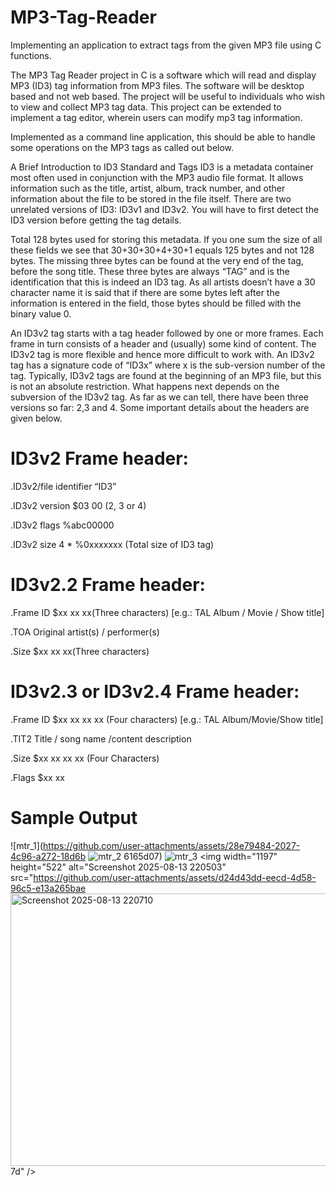# MP3-Tag-Reader
Implementing an application to extract tags from the given MP3 file using C functions.

The MP3 Tag Reader project in C is a software which will read and display MP3 (ID3) tag information from MP3 files. The software will be desktop based and not web based. The project will be useful to individuals who wish to view and collect MP3 tag data. This project can be extended to implement a tag editor, wherein users can modify mp3 tag information.

Implemented as a command line application, this should be able to handle some operations on the MP3 tags as called out below. 

A Brief Introduction to ID3 Standard and Tags 
ID3 is a metadata container most often used in conjunction with the MP3 audio file format. It allows information such as the title, artist, album, track number, and other information about the file to be stored in the file itself. There are two unrelated versions of ID3: ID3v1 and ID3v2. You will have to first detect the ID3 version before getting the tag details.

Total 128 bytes used for storing this metadata. If you one sum the size of all these fields we see that 30+30+30+4+30+1 equals 125 bytes and not 128 bytes. The missing three bytes can be found at the very end of the tag, before the song title. These three bytes are always “TAG” and is the identification that this is indeed an ID3 tag. As all artists doesn’t have a 30 character name it is said that if there are some bytes left after the information is entered in the field, those bytes should be filled with the binary value 0.

An ID3v2 tag starts with a tag header followed by one or more frames. Each frame in turn consists of a header and (usually) some kind of content. The ID3v2 tag is more flexible and hence more difficult to work with. An ID3v2 tag has a signature code of “ID3x” where x is the sub-version number of the tag. Typically, ID3v2 tags are found at the beginning of an MP3 file, but this is not an absolute restriction. What happens next depends on the subversion of the ID3v2 tag. As far as we can tell, there have been three versions so far: 2,3 and 4. Some important details about the headers are given below.  

# ID3v2 Frame header: 
 .ID3v2/file identifier “ID3” 
 
 .ID3v2 version $03 00 (2, 3 or 4) 
 
 .ID3v2 flags %abc00000 
 
 .ID3v2 size 4 * %0xxxxxxx (Total size of ID3 tag) 
# ID3v2.2 Frame header:
 .Frame ID $xx xx xx(Three characters) [e.g.: TAL Album / Movie / Show title]
 
 .TOA Original artist(s) / performer(s) 
 
 .Size $xx xx xx(Three characters)
# ID3v2.3 or ID3v2.4 Frame header:
 .Frame ID $xx xx xx xx (Four characters) [e.g.: TAL Album/Movie/Show title]
 
 .TIT2 Title / song name /content description 
 
 .Size $xx xx xx xx (Four Characters)
 
 .Flags $xx xx
# Sample Output
![mtr_1](https://github.com/user-attachments/assets/28e79484-2027-4c96-a272-18d6b
![mtr_2](https://github.com/user-attachments/assets/3874efaa-0645-4ecc-9139-abe85f3426ab)
6165d07)
![mtr_3](https://github.com/user-attachments/assets/10ef0fc0-b300-44a8-9212-0d3c7b80612d)
<img width="1197" height="522" alt="Screenshot 2025-08-13 220503" src="https://github.com/user-attachments/assets/d24d43dd-eecd-4d58-96c5-e13a265bae<img width="1390" height="436" alt="Screenshot 2025-08-13 220710" src="https://github.com/user-attachments/assets/ccf1ad0f-3904-465e-b9fa-eb01d0ae1c4d" />
7d" />
